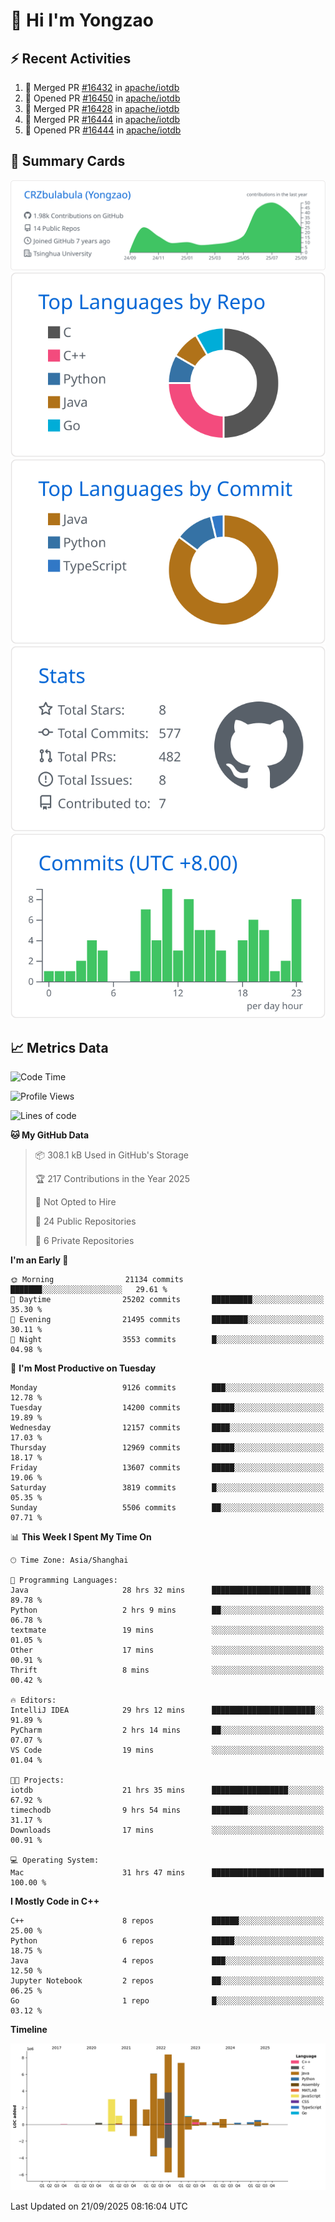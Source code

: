 # 👋 Hi I'm Yongzao

## ⚡ Recent Activities
<!--START_SECTION:activity-->
1. 🎉 Merged PR [#16432](https://github.com/apache/iotdb/pull/16432) in [apache/iotdb](https://github.com/apache/iotdb)
2. 💪 Opened PR [#16450](https://github.com/apache/iotdb/pull/16450) in [apache/iotdb](https://github.com/apache/iotdb)
3. 🎉 Merged PR [#16428](https://github.com/apache/iotdb/pull/16428) in [apache/iotdb](https://github.com/apache/iotdb)
4. 🎉 Merged PR [#16444](https://github.com/apache/iotdb/pull/16444) in [apache/iotdb](https://github.com/apache/iotdb)
5. 💪 Opened PR [#16444](https://github.com/apache/iotdb/pull/16444) in [apache/iotdb](https://github.com/apache/iotdb)
<!--END_SECTION:activity-->

## 🎑 Summary Cards

[![](https://raw.githubusercontent.com/CRZbulabula/CRZbulabula/main/profile-summary-card-output/github/0-profile-details.svg)](https://github.com/vn7n24fzkq/github-profile-summary-cards)
[![](https://raw.githubusercontent.com/CRZbulabula/CRZbulabula/main/profile-summary-card-output/github/1-repos-per-language.svg)](https://github.com/vn7n24fzkq/github-profile-summary-cards) [![](https://raw.githubusercontent.com/CRZbulabula/CRZbulabula/main/profile-summary-card-output/github/2-most-commit-language.svg)](https://github.com/vn7n24fzkq/github-profile-summary-cards)
[![](https://raw.githubusercontent.com/CRZbulabula/CRZbulabula/main/profile-summary-card-output/github/3-stats.svg)](https://github.com/vn7n24fzkq/github-profile-summary-cards) [![](https://raw.githubusercontent.com/CRZbulabula/CRZbulabula/main/profile-summary-card-output/github/4-productive-time.svg)](https://github.com/vn7n24fzkq/github-profile-summary-cards)

## 📈 Metrics Data

<!--START_SECTION:waka-->
![Code Time](http://img.shields.io/badge/Code%20Time-1%2C243%20hrs%2012%20mins-blue)

![Profile Views](http://img.shields.io/badge/Profile%20Views-1-blue)

![Lines of code](https://img.shields.io/badge/From%20Hello%20World%20I%27ve%20Written-37.7%20million%20lines%20of%20code-blue)

**🐱 My GitHub Data** 

> 📦 308.1 kB Used in GitHub's Storage 
 > 
> 🏆 217 Contributions in the Year 2025
 > 
> 🚫 Not Opted to Hire
 > 
> 📜 24 Public Repositories 
 > 
> 🔑 6 Private Repositories 
 > 
**I'm an Early 🐤** 

```text
🌞 Morning                21134 commits       ███████░░░░░░░░░░░░░░░░░░   29.61 % 
🌆 Daytime                25202 commits       █████████░░░░░░░░░░░░░░░░   35.30 % 
🌃 Evening                21495 commits       ████████░░░░░░░░░░░░░░░░░   30.11 % 
🌙 Night                  3553 commits        █░░░░░░░░░░░░░░░░░░░░░░░░   04.98 % 
```
📅 **I'm Most Productive on Tuesday** 

```text
Monday                   9126 commits        ███░░░░░░░░░░░░░░░░░░░░░░   12.78 % 
Tuesday                  14200 commits       █████░░░░░░░░░░░░░░░░░░░░   19.89 % 
Wednesday                12157 commits       ████░░░░░░░░░░░░░░░░░░░░░   17.03 % 
Thursday                 12969 commits       █████░░░░░░░░░░░░░░░░░░░░   18.17 % 
Friday                   13607 commits       █████░░░░░░░░░░░░░░░░░░░░   19.06 % 
Saturday                 3819 commits        █░░░░░░░░░░░░░░░░░░░░░░░░   05.35 % 
Sunday                   5506 commits        ██░░░░░░░░░░░░░░░░░░░░░░░   07.71 % 
```


📊 **This Week I Spent My Time On** 

```text
🕑︎ Time Zone: Asia/Shanghai

💬 Programming Languages: 
Java                     28 hrs 32 mins      ██████████████████████░░░   89.78 % 
Python                   2 hrs 9 mins        ██░░░░░░░░░░░░░░░░░░░░░░░   06.78 % 
textmate                 19 mins             ░░░░░░░░░░░░░░░░░░░░░░░░░   01.05 % 
Other                    17 mins             ░░░░░░░░░░░░░░░░░░░░░░░░░   00.91 % 
Thrift                   8 mins              ░░░░░░░░░░░░░░░░░░░░░░░░░   00.42 % 

🔥 Editors: 
IntelliJ IDEA            29 hrs 12 mins      ███████████████████████░░   91.89 % 
PyCharm                  2 hrs 14 mins       ██░░░░░░░░░░░░░░░░░░░░░░░   07.07 % 
VS Code                  19 mins             ░░░░░░░░░░░░░░░░░░░░░░░░░   01.04 % 

🐱‍💻 Projects: 
iotdb                    21 hrs 35 mins      █████████████████░░░░░░░░   67.92 % 
timechodb                9 hrs 54 mins       ████████░░░░░░░░░░░░░░░░░   31.17 % 
Downloads                17 mins             ░░░░░░░░░░░░░░░░░░░░░░░░░   00.91 % 

💻 Operating System: 
Mac                      31 hrs 47 mins      █████████████████████████   100.00 % 
```

**I Mostly Code in C++** 

```text
C++                      8 repos             ██████░░░░░░░░░░░░░░░░░░░   25.00 % 
Python                   6 repos             █████░░░░░░░░░░░░░░░░░░░░   18.75 % 
Java                     4 repos             ███░░░░░░░░░░░░░░░░░░░░░░   12.50 % 
Jupyter Notebook         2 repos             ██░░░░░░░░░░░░░░░░░░░░░░░   06.25 % 
Go                       1 repo              █░░░░░░░░░░░░░░░░░░░░░░░░   03.12 % 
```



**Timeline**

![Lines of Code chart](https://raw.githubusercontent.com/CRZbulabula/CRZbulabula/main/assets/bar_graph.png)


 Last Updated on 21/09/2025 08:16:04 UTC
<!--END_SECTION:waka-->

